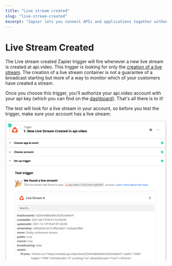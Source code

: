 ```yaml
---
title: "Live stream created"
slug: "live-stream-created"
excerpt: "Zapier lets you connect APIs and applications together without coding. The live stream created Zapier trigger fires when a new live stream is created at api.video."
---
```


Live Stream Created
===================

The Live stream created Zapier trigger will fire whenever a new live stream is created at api.video. This trigger is looking for only the [creation of a live stream](/reference/api/Live-Streams#create-live-stream). The creation of a live stream container is not a guarantee of a broadcast starting but more of a way to monitor which of your customers have created a stream.

Once you choose this trigger, you'll authorize your api.video account with your api key (which you can find on the [dashboard](https://my.api.video)). That's all there is to it!

The test will look for a live stream in your account, so before you test the trigger, make sure your account has a live stream:

![Imported image](/_assets/Screenshot%202021-10-22%20at%2020.41.06.png)
